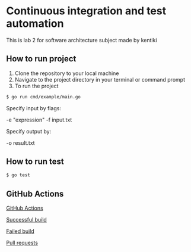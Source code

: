 # Continuous integration and test automation

This is lab 2 for software architecture subject made by kentiki

## How to run project

1. Clone the repository to your local machine
2. Navigate to the project directory in your terminal or command prompt
3. To run the project
```bash
$ go run cmd/example/main.go
``` 
Specify input by flags:

-e "expression" 
-f input.txt

Specify output by:

-o result.txt

## How to run test

```bash
$ go test
``` 

## GitHub Actions

[GitHub Actions](https://github.com/vladimirvikulin/Lab2-Software-Architecture/actions)

[Successful build](https://github.com/vladimirvikulin/Lab2-Software-Architecture/commit/f4ac4ae6e76b3fb30820db55b57a409c5c71b3a3)

[Failed build](https://github.com/vladimirvikulin/Lab2-Software-Architecture/commit/66108b11a2f80af292c04bbdcbff73a713e690b1)

[Pull requests](https://github.com/vladimirvikulin/Lab2-Software-Architecture/pulls?q=is%3Apr+is%3Aclosed)